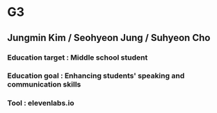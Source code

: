 # G3
## Jungmin Kim / Seohyeon Jung / Suhyeon Cho
### Education target : Middle school student
### Education goal : Enhancing students' speaking and communication skills
### Tool : elevenlabs.io
